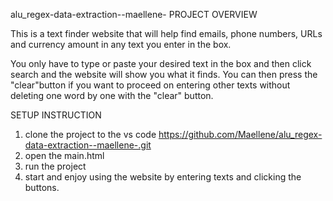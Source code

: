 alu_regex-data-extraction--maellene-
PROJECT OVERVIEW

This is a text finder website that will help find emails, phone numbers, URLs and currency amount in any text you enter in the box.

You only have to type or paste your desired text in the box and then click search and the website will show you what it finds. You can then
press the "clear"button if you want to proceed on entering other texts without deleting one word by one with the "clear" button.


SETUP INSTRUCTION

1. clone the project to the vs code https://github.com/Maellene/alu_regex-data-extraction--maellene-.git
2. open the main.html 
3. run the project 
4. start and enjoy using the website  by entering texts and clicking the buttons.
